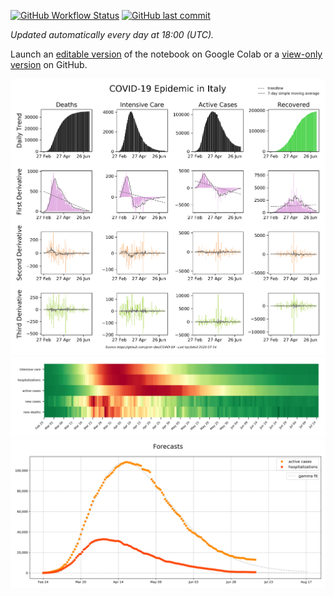 [![GitHub Workflow Status](https://img.shields.io/github/workflow/status/casca/covid19-notebook/Update%20Notebook?label=build&logo=github&style=flat-square&labelColor=%232B3137)](https://github.com/casca/covid19-notebook/actions?query=workflow%3A%22Update+Notebook%22)
[![GitHub last commit](https://img.shields.io/github/last-commit/casca/covid19-notebook?color=teal&label=last%20updated&logo=git&style=flat-square&labelColor=%232B3137)](https://github.com/casca/covid19-notebook#readme)

_Updated automatically every day at 18:00 (UTC)._

Launch an [editable version](https://colab.research.google.com/github/casca/covid19-notebook/blob/master/charts.ipynb) of the notebook on Google Colab or a [view-only version](charts.ipynb) on GitHub.

<img src="grid.png"/>

<img src="heatmap.png"/>

<img src="forecasts.png"/>
